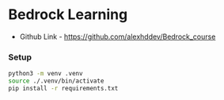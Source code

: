 # Bedrock Learning

- Github Link - https://github.com/alexhddev/Bedrock_course 

### Setup

```bash
python3 -m venv .venv
source ./.venv/bin/activate
pip install -r requirements.txt
```

